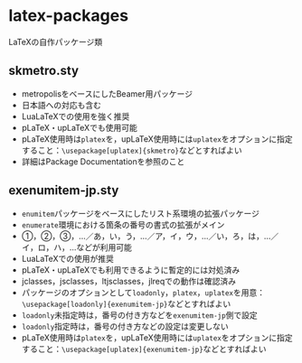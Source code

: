 # latex-packages
LaTeXの自作パッケージ類

## skmetro.sty
+ metropolisをベースにしたBeamer用パッケージ
+ 日本語への対応も含む
+ LuaLaTeXでの使用を強く推奨
+ pLaTeX・upLaTeXでも使用可能
+ pLaTeX使用時は`platex`を，upLaTeX使用時には`uplatex`をオプションに指定すること：`\usepackage[uplatex]{skmetro}`などとすればよい
+ 詳細はPackage Documentationを参照のこと

## exenumitem-jp.sty
+ `enumitem`パッケージをベースにしたリスト系環境の拡張パッケージ
+ `enumerate`環境における箇条の番号の書式の拡張がメイン
+ ①，②，③，…／あ，い，う，…／ア，イ，ウ，…／い，ろ，は，…／イ，ロ，ハ，…などが利用可能
+ LuaLaTeXでの使用が推奨
+ pLaTeX・upLaTeXでも利用できるように暫定的には対処済み
+ jclasses，jsclasses，ltjsclasses，jlreqでの動作は確認済み
+ パッケージのオプションとして`loadonly`，`platex`，`uplatex`を用意：`\usepackage[loadonly]{exenumitem-jp}`などとすればよい
+ `loadonly`未指定時は，番号の付き方などを`exenumitem-jp`側で設定
+ `loadonly`指定時は，番号の付き方などの設定は変更しない
+ pLaTeX使用時は`platex`を，upLaTeX使用時には`uplatex`をオプションに指定すること：`\usepackage[uplatex]{exenumitem-jp}`などとすればよい

